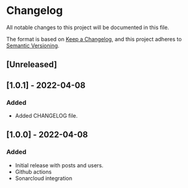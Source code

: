 # Changelog
All notable changes to this project will be documented in this file.

The format is based on [Keep a Changelog](https://keepachangelog.com/en/1.0.0/),
and this project adheres to [Semantic Versioning](https://semver.org/spec/v2.0.0.html).

## [Unreleased]

## [1.0.1] - 2022-04-08
### Added
- Added CHANGELOG file.

## [1.0.0] - 2022-04-08
### Added
- Initial release with posts and users.
- Github actions
- Sonarcloud integration
